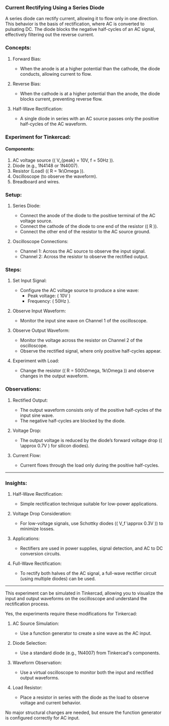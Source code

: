### Current Rectifying Using a Series Diode

A series diode can rectify current, allowing it to flow only in one direction. This behavior is the basis of rectification, where AC is converted to pulsating DC. The diode blocks the negative half-cycles of an AC signal, effectively filtering out the reverse current.

### Concepts:

1. Forward Bias:
   - When the anode is at a higher potential than the cathode, the diode conducts, allowing current to flow.

2. Reverse Bias:
   - When the cathode is at a higher potential than the anode, the diode blocks current, preventing reverse flow.

3. Half-Wave Rectification:
   - A single diode in series with an AC source passes only the positive half-cycles of the AC waveform.

### Experiment for Tinkercad:

#### Components:

1. AC voltage source (\( V_{peak} = 10V, f = 50Hz \)).
2. Diode (e.g., 1N4148 or 1N4007).
3. Resistor (Load) (\( R = 1k\Omega \)).
4. Oscilloscope (to observe the waveform).
5. Breadboard and wires.

### Setup:

1. Series Diode:
   - Connect the anode of the diode to the positive terminal of the AC voltage source.
   - Connect the cathode of the diode to one end of the resistor (\( R \)).
   - Connect the other end of the resistor to the AC source ground.

2. Oscilloscope Connections:
   - Channel 1: Across the AC source to observe the input signal.
   - Channel 2: Across the resistor to observe the rectified output.

### Steps:

1. Set Input Signal:
   - Configure the AC voltage source to produce a sine wave:
     - Peak voltage: \( 10V \)
     - Frequency: \( 50Hz \).

2. Observe Input Waveform:
   - Monitor the input sine wave on Channel 1 of the oscilloscope.

3. Observe Output Waveform:
   - Monitor the voltage across the resistor on Channel 2 of the oscilloscope.
   - Observe the rectified signal, where only positive half-cycles appear.

4. Experiment with Load:
   - Change the resistor (\( R = 500\Omega, 1k\Omega \)) and observe changes in the output waveform.

### Observations:

1. Rectified Output:
   - The output waveform consists only of the positive half-cycles of the input sine wave.
   - The negative half-cycles are blocked by the diode.

2. Voltage Drop:
   - The output voltage is reduced by the diode’s forward voltage drop (\( \approx 0.7V \) for silicon diodes).

3. Current Flow:
   - Current flows through the load only during the positive half-cycles.

---

### Insights:

1. Half-Wave Rectification:
   - Simple rectification technique suitable for low-power applications.

2. Voltage Drop Consideration:
   - For low-voltage signals, use Schottky diodes (\( V_f \approx 0.3V \)) to minimize losses.

3. Applications:
   - Rectifiers are used in power supplies, signal detection, and AC to DC conversion circuits.

4. Full-Wave Rectification:
   - To rectify both halves of the AC signal, a full-wave rectifier circuit (using multiple diodes) can be used.

---

This experiment can be simulated in Tinkercad, allowing you to visualize the input and output waveforms on the oscilloscope and understand the rectification process.

Yes, the experiments require these modifications for Tinkercad:

1. AC Source Simulation:
   - Use a function generator to create a sine wave as the AC input.
   
2. Diode Selection:
   - Use a standard diode (e.g., 1N4007) from Tinkercad's components.

3. Waveform Observation:
   - Use a virtual oscilloscope to monitor both the input and rectified output waveforms.

4. Load Resistor:
   - Place a resistor in series with the diode as the load to observe voltage and current behavior.

No major structural changes are needed, but ensure the function generator is configured correctly for AC input.
